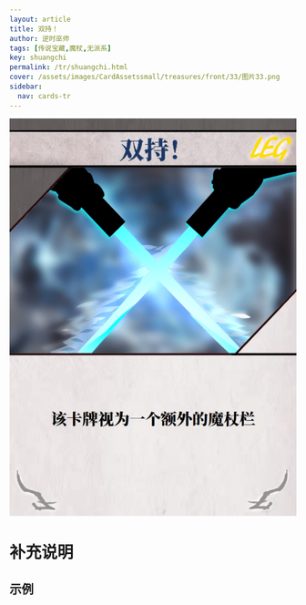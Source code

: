```yaml
---
layout: article
title: 双持！
author: 逆时巫师
tags: [传说宝藏,魔杖,无派系]
key: shuangchi
permalink: /tr/shuangchi.html
cover: /assets/images/CardAssetssmall/treasures/front/33/图片33.png
sidebar:
  nav: cards-tr
---
```

![](/assets/images/CardAssets/treasures/front/33/图片33.png)

# 补充说明



## 示例
> 